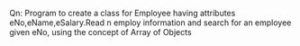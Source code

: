 Qn: Program to create a class for Employee having attributes eNo,eName,eSalary.Read n employ information and search for an employee given eNo, using the concept of Array of Objects
